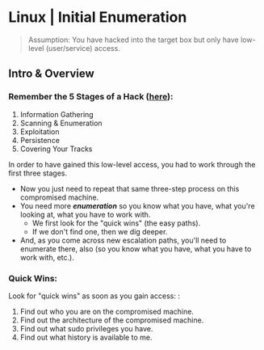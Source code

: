 # Linux | Initial Enumeration
> Assumption: You have hacked into the target box but only have low-level (user/service) access.

## Intro & Overview

### Remember the 5 Stages of a Hack ([here](../../00_Methodology_and_Resources#five-stages-of-ethical-hacking)):
1. Information Gathering
2. Scanning & Enumeration
3. Exploitation
4. Persistence
5. Covering Your Tracks

In order to have gained this low-level access, you had to work through the first three stages.
- Now you just need to repeat that same three-step process on this compromised machine.
- You need more ***enumeration*** so you know what you have, what you're looking at, what you have to work with.
  - We first look for the "quick wins" (the easy paths).
  - If we don't find one, then we dig deeper.
- And, as you come across new escalation paths, you'll need to enumerate there, also (so you know what you have, what you have to work with, etc.).

### Quick Wins:

Look for "quick wins" as soon as you gain access: :
1. Find out who you are on the compromised machine.
2. Find out the architecture of the compromised machine.
3. Find out what sudo privileges you have.
4. Find out what history is available to me.

